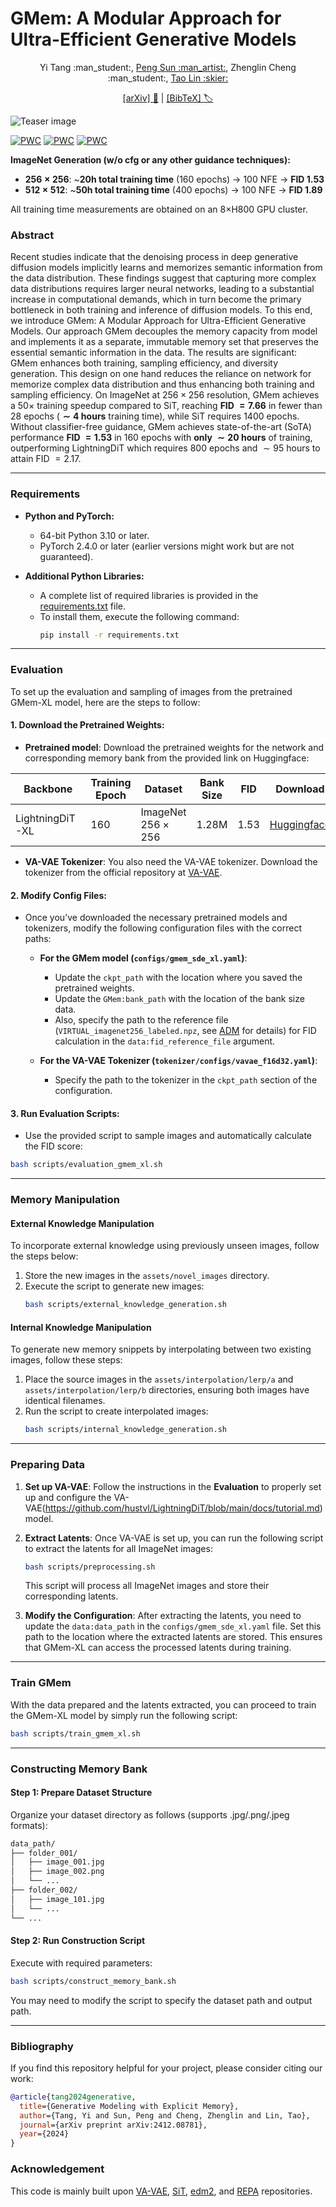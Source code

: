 # GMem: A Modular Approach for Ultra-Efficient Generative Models

<div align="center">
  Yi Tang :man_student:, <a href="https://sp12138.github.io/">Peng Sun :man_artist:</a>, Zhenglin Cheng :man_student:, <a href="https://tlin-taolin.github.io/">Tao Lin :skier:</a>

  <a href="https://arxiv.org/abs/2412.08781">[arXiv] :page_facing_up:</a> | <a href="#bibliography">[BibTeX] :label:</a>
</div>

![Teaser image](./assets/docs/selected_pics.png)

[![PWC](https://img.shields.io/endpoint.svg?url=https://paperswithcode.com/badge/generative-modeling-with-explicit-memory/image-generation-on-cifar-10)](https://paperswithcode.com/sota/image-generation-on-cifar-10?p=generative-modeling-with-explicit-memory)
[![PWC](https://img.shields.io/endpoint.svg?url=https://paperswithcode.com/badge/generative-modeling-with-explicit-memory/image-generation-on-imagenet-256x256)](https://paperswithcode.com/sota/image-generation-on-imagenet-256x256?p=generative-modeling-with-explicit-memory)
[![PWC](https://img.shields.io/endpoint.svg?url=https://paperswithcode.com/badge/generative-modeling-with-explicit-memory/image-generation-on-imagenet-512x512)](https://paperswithcode.com/sota/image-generation-on-imagenet-512x512?p=generative-modeling-with-explicit-memory)

**ImageNet Generation (w/o cfg or any other guidance techniques):**
- **$256\times 256$**: ~**$20\text{h}$ total training time** ($160$ epochs) → $100$ NFE → **FID $1.53$**  
- **$512\times 512$**: ~**$50\text{h}$ total training time** ($400$ epochs) → $100$ NFE → **FID $1.89$**  

All training time measurements are obtained on an 8×H800 GPU cluster.

### Abstract

  Recent studies indicate that the denoising process in deep generative diffusion models implicitly learns and memorizes semantic information from the data distribution.
  These findings suggest that capturing more complex data distributions requires larger neural networks, leading to a substantial increase in computational demands, which in turn become the primary bottleneck in both training and inference of diffusion models.
  To this end, we introduce GMem: A Modular Approach for Ultra-Efficient Generative Models.
  Our approach GMem decouples the memory capacity from model and implements it as a separate, immutable memory set that preserves the essential semantic information in the data.
  The results are significant: GMem enhances both training, sampling efficiency, and diversity generation.
  This design on one hand reduces the reliance on network for memorize complex data distribution and thus enhancing both training and sampling efficiency.
  On ImageNet at $256 \times 256$ resolution, GMem achieves a $50\times$ training speedup compared to SiT, reaching **FID $=7.66$** in fewer than $28$ epochs (**$\sim 4$ hours** training time), while SiT requires $1400$ epochs.
  Without classifier-free guidance, GMem achieves state-of-the-art (SoTA) performance **FID $=1.53$** in $160$ epochs with **only $\sim 20$ hours** of training, outperforming LightningDiT which requires $800$ epochs and $\sim 95$ hours to attain FID $=2.17$.

---


### Requirements

- **Python and PyTorch:**
  - 64-bit Python 3.10 or later.
  - PyTorch 2.4.0 or later (earlier versions might work but are not guaranteed).

- **Additional Python Libraries:**
  - A complete list of required libraries is provided in the [requirements.txt](./requirements.txt) file.
  - To install them, execute the following command:
    ```bash
    pip install -r requirements.txt
    ```

---

### Evaluation

To set up the evaluation and sampling of images from the pretrained GMem-XL model, here are the steps to follow:

#### 1. **Download the Pretrained Weights:**

   - **Pretrained model**: Download the pretrained weights for the network and corresponding memory bank from the provided link on Huggingface:

|    Backbone    | Training Epoch | Dataset                   | Bank Size | FID | Download                                              |
|----------------|----------------|---------------------------|-----------|-----|-------------------------------------------------------|
| LightningDiT-XL|   160          | ImageNet $256\times 256$  | 1.28M     |1.53 | [Huggingface](https://huggingface.co/Tangentone/GMem) |
   
   - **VA-VAE Tokenizer**: You also need the VA-VAE tokenizer. Download the tokenizer from the official repository at [VA-VAE](https://huggingface.co/hustvl/lightningdit-xl-imagenet256-800ep/blob/main/lightningdit-xl-imagenet256-800ep.pt).

#### 2. **Modify Config Files:**

   - Once you’ve downloaded the necessary pretrained models and tokenizers, modify the following configuration files with the correct paths:
   
     - **For the GMem model (`configs/gmem_sde_xl.yaml`)**:
       - Update the `ckpt_path` with the location where you saved the pretrained weights.
       - Update the `GMem:bank_path` with the location of the bank size data.
       - Also, specify the path to the reference file (`VIRTUAL_imagenet256_labeled.npz`, see [ADM](https://github.com/openai/guided-diffusion) for details) for FID calculation in the `data:fid_reference_file` argument.
       
     - **For the VA-VAE Tokenizer (`tokenizer/configs/vavae_f16d32.yaml`)**:
       - Specify the path to the tokenizer in the `ckpt_path` section of the configuration.

#### 3. **Run Evaluation Scripts:**

   - Use the provided script to sample images and automatically calculate the FID score:
   ```bash
   bash scripts/evaluation_gmem_xl.sh
   ```

---

### Memory Manipulation

#### **External Knowledge Manipulation**

To incorporate external knowledge using previously unseen images, follow the steps below:

1. Store the new images in the `assets/novel_images` directory.
2. Execute the script to generate new images:
   ```bash
   bash scripts/external_knowledge_generation.sh
   ```

#### **Internal Knowledge Manipulation**

To generate new memory snippets by interpolating between two existing images, follow these steps:

1. Place the source images in the `assets/interpolation/lerp/a` and `assets/interpolation/lerp/b` directories, ensuring both images have identical filenames.
2. Run the script to create interpolated images:
   ```bash
   bash scripts/internal_knowledge_generation.sh
   ```

---

### Preparing Data

1. **Set up VA-VAE**: Follow the instructions in the  **Evaluation** to properly set up and configure the VA-VAE(https://github.com/hustvl/LightningDiT/blob/main/docs/tutorial.md) model. 
   
2. **Extract Latents**: Once VA-VAE is set up, you can run the following script to extract the latents for all ImageNet images:
   ```bash
   bash scripts/preprocessing.sh
   ```
   This script will process all ImageNet images and store their corresponding latents.

3. **Modify the Configuration**: After extracting the latents, you need to update the `data:data_path` in the `configs/gmem_sde_xl.yaml` file. Set this path to the location where the extracted latents are stored. This ensures that GMem-XL can access the processed latents during training.

---

### Train GMem

With the data prepared and the latents extracted, you can proceed to train the GMem-XL model by simply run the following script:

```bash
bash scripts/train_gmem_xl.sh
```


---

### Constructing Memory Bank

#### Step 1: Prepare Dataset Structure
Organize your dataset directory as follows (supports .jpg/.png/.jpeg formats):
```bash
data_path/
├── folder_001/
│   ├── image_001.jpg
│   ├── image_002.png
│   └── ...
├── folder_002/
│   ├── image_101.jpg
│   └── ...
└── ...
```

#### Step 2: Run Construction Script
Execute with required parameters:
```bash
bash scripts/construct_memory_bank.sh 
```
You may need to modify the script to specify the dataset path and output path.

---


### Bibliography

If you find this repository helpful for your project, please consider citing our work:

```bibtex
@article{tang2024generative,
  title={Generative Modeling with Explicit Memory},
  author={Tang, Yi and Sun, Peng and Cheng, Zhenglin and Lin, Tao},
  journal={arXiv preprint arXiv:2412.08781},
  year={2024}
}
```


### Acknowledgement

This code is mainly built upon [VA-VAE](https://github.com/hustvl/LightningDiT), [SiT](https://github.com/willisma/SiT), [edm2](https://github.com/NVlabs/edm2), and [REPA](https://github.com/sihyun-yu/REPA) repositories.


